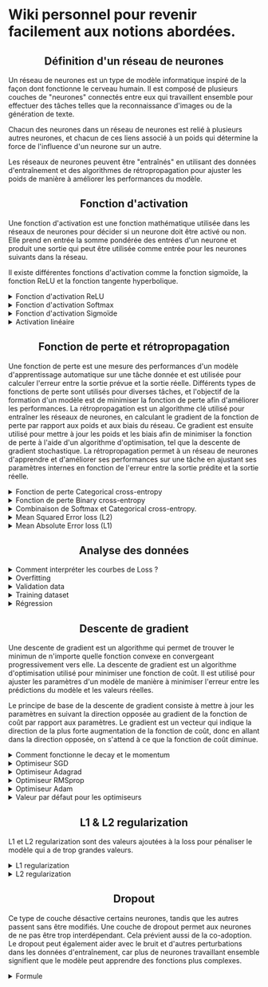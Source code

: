 # Wiki personnel pour revenir facilement aux notions abordées.


## **<div align="center">Définition d'un réseau de neurones</div>**

Un réseau de neurones est un type de modèle informatique inspiré de la façon dont fonctionne le cerveau humain. Il est composé de plusieurs couches de "neurones" connectés entre eux qui travaillent ensemble pour effectuer des tâches telles que la reconnaissance d'images ou de la génération de texte.

Chacun des neurones dans un réseau de neurones est relié à plusieurs autres neurones, et chacun de ces liens associé à un poids qui détermine la force de l'influence d'un neurone sur un autre.

Les réseaux de neurones peuvent être "entraînés" en utilisant des données d'entraînement et des algorithmes de rétropropagation pour ajuster les poids de manière à améliorer les performances du modèle.


## **<div align="center">Fonction d'activation</div>**

Une fonction d'activation est une fonction mathématique utilisée dans les réseaux de neurones pour décider si un neurone doit être activé ou non. Elle prend en entrée la somme pondérée des entrées d'un neurone et produit une sortie qui peut être utilisée comme entrée pour les neurones suivants dans la réseau.

Il existe différentes fonctions d'activation comme la fonction sigmoïde, la fonction ReLU et la fonction tangente hyperbolique.

<details>
    <summary>Fonction d'activation ReLU</summary>

Elle permet de ne garder que les valeurs positives en sortie des neurones. Elle améliore la convergence du réseau et évite le problème du gradient vanishing.

$$\large
f(x) = max(0, x) = \begin{cases}
0 & \text{si } x \leq 0 \\
x & \text{si } x > 0 \\
\end{cases}
$$

![Courbe de la fonction ReLU](img/relu_curve.png)


</details>
<details>
    <summary>Fonction d'activation Softmax</summary>

La fonction d'activation softmax est souvent utilisée dans les réseaux de neurones pour les tâches de classification multiclasse. Elle prends en entrée un vecteur de valeurs réelles et produit en sortie un vecteur de probabilités, c'est-à-dire une distribution de probabilité sur les classes possibles. Chaque élément de la sortie est compris entre 0 et 1 et la somme des éléments vaut 1.

On écrit sa fonction comme suit:

$$\large f_i(x) = \frac{e^{x_i}}{\sum^{k}_{j = 1} e^{x_j}} $$

On l'utilise généralement pour un problème de classification.

![Courbe de la fonction Softmax](img/softmax_curve.png)

</details>

<details>
    <summary>Fonction d'activation Sigmoïde</summary>
La fonction d'activation sigmoïde est utilisée avec les régresseurs car elle "écrase" une plage de sorties allant de l'infini négatif à l'infini positif pour qu'elles soient comprises entre 0 et 1. Les bornes représentent les deux classes possibles.


$$\large \sigma (x) = \frac{1}{1 + e^{-x}} $$

Backward pass:

$$\large \frac{d}{dz_{i,j}} = \sigma_{i, j} * (1 - \sigma_{i, j}) $$


![Courbe de la Sigmoïde](img/sigmoid_curve.png)

</details>

<details>
    <summary> Activation linéaire</summary>

C'est une fonction qui n'est pas très utile. La forward pass est $y=x$ et la backward pass (dérivé) est 1 * les valeurs de la chain rule.
</details>

## **<div align="center">Fonction de perte et rétropropagation</div>**

Une fonction de perte est une mesure des performances d'un modèle d'apprentissage automatique sur une tâche donnée et est utilisée pour calculer l'erreur entre la sortie prévue et la sortie réelle. Différents types de fonctions de perte sont utilisés pour diverses tâches, et l'objectif de la formation d'un modèle est de minimiser la fonction de perte afin d'améliorer les performances. La rétropropagation est un algorithme clé utilisé pour entraîner les réseaux de neurones, en calculant le gradient de la fonction de perte par rapport aux poids et aux biais du réseau. Ce gradient est ensuite utilisé pour mettre à jour les poids et les biais afin de minimiser la fonction de perte à l'aide d'un algorithme d'optimisation, tel que la descente de gradient stochastique. La rétropropagation permet à un réseau de neurones d'apprendre et d'améliorer ses performances sur une tâche en ajustant ses paramètres internes en fonction de l'erreur entre la sortie prédite et la sortie réelle.

<details>
    <summary>Fonction de perte Categorical cross-entropy</summary>

La fonction de perte categorical cross entropy est une fonction de coût couramment utilisée pour les tâches de classification multiclasse. Elle mesure la différence entre la distribution de probabilité prédite par le modèle et la distribution de probabilité réelle pour chaque classe.

On écrit sa fonction comme suit:

$L_i = -\sum_j y_{i,j} log(\hat{y}_{i,j})$

On l'utilise souvent en conjonction avec la fonction d'activation softmax.

</details>

<details>
    <summary>Fonction de perte Binary cross-entropy</summary>

Chaque neurone représente séparément deux classes - 0 pour l'une des classes et un 1 pour l'autre. Un modèle avec ce type de couche de sortie est appelé régression logistique binaire. Ce neurone unique pourrait représenter deux classes comme chat contre chien, mais il pourrait aussi représenter chat contre pas chat ou n'importe quelle combinaison de 2 classes, et vous pourriez en avoir plusieurs. Par exemple, un modèle peut avoir deux neurones de sortie binaires. L'un de ces neurones pourrait faire la distinction entre personne/non personne, et l'autre neurone pourrait décider entre intérieur/extérieur. La régression logistique binaire est un type d'algorithme de régresseur.


$$\largeL_{i,j} = -y_{i, j} * log(\hat{y}_{i,j}) - (1 - y_{i,j}) * log(1-\hat{y}_{i,j})$$

Backward pass:

$$\large\frac{\partial L_i}{\partial \hat{y}_{i,j}} = -\frac{1}{J} * (\frac{y_{i,j}}{\hat{y}_{i,j}} - \frac{1-y_{i,j}}{1 - \hat{y}_{i,j}})$$

</details>

<details>
    <summary> Combinaison de Softmax et Categorical cross-entropy.</summary>

La fonction d'activation softmax et la fonction de perte categorical cross-entropy peut être simplifier et on peut les calculer plus vite. Voici les équations.

<!-- TODO: Expliqué comment on fait et pourquoi on le fait. -->
</details>

<details>
    <summary> Mean Squared Error loss (L2)</summary>

C'est une fonction de perte pour prédire une régression. L'idée ici est de pénaliser plus durement quand on s'éloigne de la cible visée.

$$\large L_i=\frac{1}{J}\sum_j(y_{i, j} - \hat{y_{i, j}})²$$

Backward pass:

$$\large\frac{\partial L_i}{\partial \hat{y}_{i,j}} = -\frac{2}{J} * (y_{i,j} -  \hat{y}_{i,j})$$

</details>

<details>
    <summary> Mean Absolute Error loss (L1)</summary>

C'est une fonction de perte pour prédire une régression. Cette fonction, utilisée comme une perte, pénalise linéairement l'erreur. Il produit des résultats plus clairsemés et est robuste aux valeurs aberrantes, ce qui peut être à la fois avantageux et désavantageux. En réalité, la perte L1 (MAE) est utilisée moins fréquemment que la perte L2 (MSE)

$$\large L_i=\frac{1}{J}\sum_j| y_{i, j} - \hat{y_{i, j}} |$$

Backward pass:

$$\large\frac{\partial L_i}{\partial \hat{y}_{i,j}} = \frac{1}{J} * \begin{cases} 
1 & y_{i,j} - \hat{y}_{i,j} > 0 \\
-1 & y_{i,j} - \hat{y}_{i,j} < 0 \\
\end{cases}
$$

</details>

## **<div align="center">Analyse des données</div>**

<details>
    <summary>Comment interpréter les courbes de Loss ?</summary>

Une courbe de perte (loss) est un graphique qui représente l'évolution de la fonction de coût (ou perte) au cours des itérations d'entraînement d'un modèle d'apprentissage automatique. Il est utilisé pour visualiser la performance d'un modèle et pour déterminer si celui-ci est surajusté ou sous-ajusté.

Voici quelques interprétations courantes pour une courbe de perte :

* Si la courbe de perte décroit rapidement au début de l'entraînement, cela indique que le modèle est capable d'apprendre rapidement et que les paramètres sont bien choisis.
* Si la courbe de perte est plate après plusieurs itérations, cela indique que le modèle est sous-ajusté et que les paramètres sont mal choisis, il faut augmenter la complexité du modèle ou augmenter le nombre d'itération.
* Si la courbe de perte augmente au cours de l'entraînement, cela indique que le modèle est surajusté et que les paramètres sont mal choisis, il faut diminuer la complexité du modèle ou utiliser des techniques de régularisation pour éviter le surajustement.
* Si la courbe de perte est plate après plusieurs itérations avec une faible valeur cela indique que le modèle a convergé vers un minimum local de la fonction de coût et qu'il a atteint une performance satisfaisante. Il est alors possible de terminer l'entraînement. La courbe de perte peut avoir des fluctuations pour certaines méthodes d'optimisation comme SGD, cela est dû aux variations des données d'entraînement utilisées à chaque itération.

L'interprétation de la courbe de perte dépend de la fonction de coût utilisée pour entraîner le modèle, il est donc important de s'assurer que la fonction de coût est appropriée pour la tâche d'apprentissage. La courbe de perte n'est qu'une partie de l'évaluation de la performance d'un modèle, il est nécessaire d'utiliser d'autres métriques, comme la précision, pour évaluer complètement un modèle.

![Learning rate courbe](img/Learning_rate.png)
</details>

<details>
    <summary>Overfitting</summary>

Mémoriser les données sans les comprendre. Le modèle prédit très bien les données qu'il a déjà vu mais généralise très mal pour les données inconnues.

Pour éviter cela, il vaut mieux avoir un jeu de test pour valider si le modèle.

S'il y a une différence de plus de 10% en accuracy c'est que le modèle a fait du sur-apprentissage.

Les causes peuvent être une learning rate trop grande, trop d'epochs ou le modèle est trop gros.

=> Modèle n'apprends pas : Essayer un modèle plus gros
=> Modèle apprends : Essayer un modèle plus petit

L'idéal est d'avoir une courbe de loss lors avec le jeu de test identique à la training loss même si cela veut dire une plus grande loss et une plus faible accurracy. Des performances similaires signifie une meilleure généralisation.
</details>

<details>
    <summary>Validation data</summary>

Pour le créer deux options:

- Diviser le training dataset en training dataset et en validation dataset. (Si assez gros)
- Cross Validation: Diviser le training dataset en plusieurs parties et à chaque epoch choisir une partie différente comme validation dataset.

Lors d'une cross validation, on laisse le réseau s'entraîner plusieurs fois pour tester différents hyperparamètres.
</details>

<details>
    <summary>Training dataset</summary>

Il est généralement nécessaire de réaliser du preprocessing. Les réseaux de neurones marchent mieux avec des valeurs comprises en 0 et 1 ou -1 et 1. Centré les valeurs en 0 permet d'éviter atténuer les weights biasind dans certaines directions. C'est mieux d'utiliser une range entre -1 et 1.

On utilise cette range car sinon avec des nombres trop grands, la valeurs de nos poids va devenir instable ou overflow.


POur des valeurs comprises entre 0 et 255, on divise tout le dataset et on obtient des valeurs entre 0 et 1.
Si on soustrait 127.5, puis on divise par 127.5, on obtient des valeurs entre -1 et 1.


On essaie de d'appliquer le même coef donc on prends le max du training dataset. Si on utilise des capteurs, il faut garder ce coef car sinon lors des prédictions, le modèle ne reconnaitra pas les valeurs sans être scalé.

On peut aussi utiliser de la data augmentation si le jeu de donnée est trop petit. Cela consiste à déformer les images pour en avoir de nouvelles tant que cela reste des cas possibles dans la réalitée.

Combien d'éléments par classe ? => entre 1000 et 10000 par classes.
</details>

<details>
    <summary>Régression</summary>

Il faut beaucoup jouer avec le learning rate.

Si on reste bloquer à un point, on peut changer le coefficient de valeur aléatoire pour l'initialisation des points dans les Layer dense. (Passer de 0.01 à 0.1)

Voir l'initialisation des poids avec le [glorot uniform](https://cs230.stanford.edu/section/4/#xavier-initialization).

</details>


## **<div align="center">Descente de gradient</div>**

Une descente de gradient est un algorithme qui permet de trouver le minimun de n'importe quelle fonction convexe en convergeant progressivement vers elle. La descente de gradient est un algorithme d'optimisation utilisé pour minimiser une fonction de coût. Il est utilisé pour ajuster les paramètres d'un modèle de manière à minimiser l'erreur entre les prédictions du modèle et les valeurs réelles.

Le principe de base de la descente de gradient consiste à mettre à jour les paramètres en suivant la direction opposée au gradient de la fonction de coût par rapport aux paramètres. Le gradient est un vecteur qui indique la direction de la plus forte augmentation de la fonction de coût, donc en allant dans la direction opposée, on s'attend à ce que la fonction de coût diminue.

<details>
    <summary> Comment fonctionne le decay et le momentum </summary>

Le momentum est une technique utilisée pour améliorer la convergence de l'algorithme de descente de gradient. Il est basé sur l'idée que si un modèle se déplace dans une direction particulière, il est probable qu'il continue à se déplacer dans cette direction. Pour utiliser le momentum, on utilise une moyenne pondérée des gradients passés pour mettre à jour les paramètres. Cela permet de lisser les fluctuations dans les gradients, ce qui peut aider à éviter de se retrouver bloqué dans des minima locaux et accélérer la convergence vers un minimum global.

Le decay, aussi appelé régularisation par pénalité de décroissance, est une technique utilisée pour réduire l'overfitting en limitant la taille des paramètres d'un modèle. Il est utilisé pour "pénaliser" les paramètres qui ont des valeurs trop élevées. Il est généralement implémenté en ajoutant une termes à la fonction de coût qui est proportionnel à la valeur des paramètres ou de leur carrés. Cela permet de réduire la complexité du modèle et d'améliorer sa performance sur des données de test.

En résumé, le momentum permet de stabiliser et d'accélérer la descente de gradient tandis que la régularisation par decay permet de limiter la complexité du modèle pour éviter l'overfitting.
</details>

<details>
    <summary> Optimiseur SGD </summary>

L'optimiseur SGD (Stochastic Gradient Descent) est une variante de la descente de gradient qui utilise un échantillon aléatoire à chaque étape d'optimisation pour accélérer les calculs. Il est souvent utilisé pour entraîner des modèles de grande taille qui ne peuvent pas être entièrement chargés en mémoire.

L'algorithme de SGD est défini comme suit :
* Initialiser les paramètres w avec des valeurs aléatoires
* Pour chaque itération i:
    * Choisir un échantillon aléatoire (x, y) de la base de données d'entraînement
    * Calculer la perte par rapport à l'échantillon choisi : $L = \frac{1}{2}(f(x;w)-y)^2$
    * Calculer les gradients par rapport aux paramètres w : $\frac{\partial L}{\partial w}$
    * Mettre à jour les paramètres en utilisant la formule suivante : $w = w - \eta \frac{\partial L}{\partial w}$

où
* $w$ est un vecteur de paramètres
* $f(x;w)$ est la sortie du modèle pour une entrée $x$
* $y$ est la sortie attendue pour l'entrée $x$
* $η$ est la vitesse d'apprentissage, c'est un paramètre qui contrôle la vitesse à laquelle les paramètres sont mis à jour.

Il est important de noter que la vitesse d'apprentissage $η$ doit être choisie avec soin pour éviter la divergence ou une convergence trop lente. Il est également souvent nécessaire de diminuer la vitesse d'apprentissage au fil du temps pour permettre une convergence
</details>

<details>
    <summary> Optimiseur Adagrad </summary>

Adagrad (Adaptative Gradient Algorithm) est un optimiseur qui utilise une méthode d'adaptation automatique de la vitesse d'apprentissage pour chaque paramètre. Il est souvent utilisé pour entraîner des modèles avec un grand nombre de paramètres ou des données de grande taille.

L'algorithme d'Adagrad est défini comme suit :

* Initialiser les paramètres $w$ avec des valeurs aléatoires
* Initialiser un vecteur de cache $G$ avec des valeurs égales à 0
* Pour chaque itération i:
    * Choisir un échantillon aléatoire (x, y) de la base de données d'entraînement
    * Calculer les gradients par rapport aux paramètres w : $\frac{\partial L}{\partial w}$
    * Mettre à jour le vecteur de cache G : $G = G + \left(\frac{\partial L}{\partial w}\right)^2$
    * Mettre à jour les paramètres w : $w = w - \frac{\eta}{\sqrt{G+\epsilon}}\frac{\partial L}{\partial w}$

où

* $w$ est un vecteur de paramètres
* $G$ est le vecteur de cache
* $η$ est la vitesse d'apprentissage initiale, c'est un paramètre qui contrôle la vitesse à laquelle les paramètres sont mis à jour.
* $\epsilon$ est un petit nombre pour éviter la division par 0

Cependant, il a tendance à diminuer la vitesse d'apprentissage trop rapidement pour les paramètres qui ont des gradients plus fréquents, ce qui peut entraîner une convergence trop lente ou une divergence dans certaines situations. Il est donc souvent nécessaire d'utiliser des techniques de régularisation pour éviter ces problèmes.

En résumé, Adagrad est un optimiseur qui utilise une méthode d'adaptation automatique de la vitesse d'apprentissage pour chaque paramètre, mais il peut avoir des problèmes de convergence pour certains cas.
</details>

<details>
    <summary>Optimiseur RMSprop</summary>

RMSprop (Root Mean Square Propagation) est un optimiseur qui est similaire à Adagrad. Il utilise également une méthode d'adaptation automatique de la vitesse d'apprentissage pour chaque paramètre, mais il utilise une moyenne glissante pour le vecteur de cache. Cela permet de réguler les variations de la vitesse d'apprentissage pour éviter les oscillations et améliorer la stabilité de l'optimisation.

L'algorithme de RMSprop est défini comme suit :
* Initialiser les paramètres w avec des valeurs aléatoires
* Initialiser un vecteur de cache G avec des valeurs égales à 0
* Pour chaque itération i:
    * Choisir un échantillon aléatoire (x, y) de la base de données d'entraînement
    * Calculer les gradients par rapport aux paramètres w : $\frac{\partial L}{\partial w}$
    * Mettre à jour le vecteur de cache G : $G = \beta G + (1-\beta)\left(\frac{\partial L}{\partial w}\right)^2$
    * Mettre à jour les paramètres w : $w = w - \frac{\eta}{\sqrt{G+\epsilon}}\frac{\partial L}{\partial w}$

où
* w est un vecteur de paramètres
* G est le vecteur de cache
* η est la vitesse d'apprentissage initiale, c'est un paramètre qui contrôle la vitesse à laquelle les paramètres sont mis à jour.
* $\epsilon$ est un petit nombre pour éviter la division par 0
* $\beta$ est un coefficient de moyennage glissant qui permet de réguler les variations de la vitesse d'apprentissage.

Il est important de noter que RMSprop utilise un terme de moyennage glissant pour le vecteur de cache, cela permet de réguler les variations de la vitesse d'apprentissage et d'éviter les oscillations, ce qui permet d'accélérer la convergence vers un minimum global. Il est souvent utilisé pour entraîner des modèles avec un grand nombre de paramètres ou des données de grande taille.
</details>

<details>
    <summary>Optimiseur Adam </summary>

Adam (Adaptive Moment Estimation) est un optimiseur qui combine les avantages de RMSprop et de la méthode d'estimation des moments (momentum method). Il utilise également une méthode d'adaptation automatique de la vitesse d'apprentissage pour chaque paramètre, mais il utilise également une méthode d'estimation des moments pour améliorer la stabilité de l'optimisation.

L'algorithme d'Adam est défini comme suit :

* Initialiser les paramètres w avec des valeurs aléatoires
* Initialiser les vecteurs de cache m et v avec des valeurs égales à 0
* Pour chaque itération i:
    * Choisir un échantillon aléatoire (x, y) de la base de données d'entraînement
    * Calculer les gradients par rapport aux paramètres w : $\frac{\partial L}{\partial w}$
    * Mettre à jour les vecteurs de cache m et v : $m = \beta_1 m + (1-\beta_1)\frac{\partial L}{\partial w}$ et $v = \beta_2 v + (1-\beta_2)\left(\frac{\partial L}{\partial w}\right)^2$
    * Appliquer la correction de bias pour les vecteurs de cache : $ \hat{m} = \frac{m}{1-\beta_1^i}$ et $\hat{v} = \frac{v}{1-\beta_2^i}$
    * Mettre à jour les paramètres w : $w = w - \frac{\eta}{\sqrt{\hat{v}}+\epsilon}\hat{m}$

où
* $w$ est un vecteur de paramètres
* $m$ est le vecteur de cache pour les moments premiers
* $v$ est le vecteur de cache pour les moments secondes
* $η$ est la vitesse d'apprentissage initiale, c'est un paramètre qui contrôle la vitesse à laquelle les paramètres sont mis à jour.
* $\epsilon$ est un petit nombre pour éviter la division par zéro
* $\beta_1$ et $\beta_2$ sont des coefficients de moyennage glissant pour les moments premiers et secondes respectivement, qui permettent de réguler les variations de la vitesse d'apprentissage.

Adam utilise les vecteurs de cache $m$ et $v$ pour stocker les moments premiers et secondes des gradients pour chaque paramètre, respectivement. Il utilise également les termes de correction de biais pour éviter les biais dus aux termes de moyennage glissant pour les moments premiers et secondes. Cela permet à Adam de combiner les avantages de RMSprop et de la méthode d'estimation des moments pour améliorer la stabilité de l'optimisation.

En résumé, Adam est un optimiseur qui utilise une méthode d'adaptation automatique de la vitesse d'apprentissage pour chaque paramètre, une moyenne glissante pour les moments premiers et secondes des gradients, et une correction de bias pour éviter les biais dus aux termes de moyennage glissant. Il est souvent utilisé pour entraîner des modèles complexes avec un grand nombre de paramètres ou des données de grande taille. Il est important de noter que Adam est un optimiseur très populaire et qu'il est souvent utilisé par défaut dans les bibliothèques de deep learning car il est généralement efficace pour une grande variété de tâches d'apprentissage automatique.
</details>

<details>
    <summary>Valeur par défaut pour les optimiseurs</summary>

* Learning rate (η): valeur de 0,01 à 0,1 pour les optimiseurs tels que SGD, Adagrad, RMSprop et Adam.
* Moyennage glissant (beta1 et beta2): valeurs de 0,9 pour beta1 et 0,999 pour beta2 pour Adam.
* Epsilon : valeur de 10^-8 pour Adam et RMSprop.
</details>

## **<div align="center">L1 & L2 regularization</div>**

L1 et L2 regularization sont des valeurs ajoutées à la loss pour pénaliser le modèle qui a de trop grandes valeurs. 
<details>
    <summary>L1 regularization</summary>
Souvent si les weights sont plus grand c'est qu'ils essaient de mémoriser la donnée.

L1 est une pénalisation linéaire, et proportionnel aux pramètres.

L2 est non linaire et pénalise plus les gros poids que les petits.

On utilise souvent L1 avec L2 sinon on ne l'utilise pas car il a tendance à pénaliser les petits poids.

On ajoute une constante pour controler l'impact de la pénalisation sur la loss.

### L1 regularization for forward pass:

$$\large \begin{align} L_{1_w} = \lambda \sum |w_m| && L_{1_b} = \lambda \sum |b_m| \end{align} $$

### L1 backward pass

$$ \frac{\partial L_{w_1}}{\partial w} = \lambda w_m \begin{cases}
1 & \text{si } w_m > 0 \\
1 & \text{si } w_m < 0 \\
\end{cases}
$$

</details>

<details>
    <summary>L2 regularization</summary>

### L2 regularization forward pass

$$\large \begin{align}  L_{2_w} = \lambda \sum w_m² && L_{2_b} = \lambda \sum b_m² \end{align} $$


### L2 backward pass

$$ \frac{\partial L_{w_2}}{\partial w} = 2\lambda w_m $$

La nouvelle notation de la loss va devenir:

$Loss = DataLoss + L_{1_w} + L_{1_b} + L_{2_w} + L_{2_b}$

</details>

## **<div align="center">Dropout</div>**

Ce type de couche désactive certains neurones, tandis que les autres passent sans être modifiés.
Une couche de dropout permet aux neurones de ne pas être trop interdépendant. Cela prévient aussi de la co-adoption.
Le dropout peut également aider avec le bruit et d'autres perturbations dans les données d'entraînement, car plus de neurones travaillant ensemble signifient que le modèle peut apprendre des fonctions plus complexes.

<details>
    <summary>Formule</summary>
On va désactivé des neurones selon une loi de bernouilli.

### Forward pass

$$ P(r_i = 0) = q = 1 - p = 1 - P(r_i = 1) $$

### Backward pass

$$ Dr_i = \begin{cases}
\frac{z_i}{1-q} & r_i = 1 \\
0 & r_i = 0 \\
\end{cases}  \rightarrow \frac{\partial}{\partial z_i} Dr_i = \begin{cases}
\frac{1}{1-q} & r_i = 1 \\
0 & r_i = 0 \\
\end{cases} =  \frac{r_i}{1-q}
$$

</details>